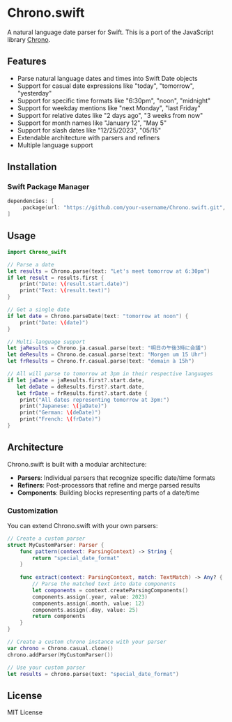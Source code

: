 # Chrono.swift

A natural language date parser for Swift. This is a port of the JavaScript library [Chrono](https://github.com/wanasit/chrono).

## Features

- Parse natural language dates and times into Swift Date objects
- Support for casual date expressions like "today", "tomorrow", "yesterday"
- Support for specific time formats like "6:30pm", "noon", "midnight"
- Support for weekday mentions like "next Monday", "last Friday"
- Support for relative dates like "2 days ago", "3 weeks from now"
- Support for month names like "January 12", "May 5"
- Support for slash dates like "12/25/2023", "05/15"
- Extendable architecture with parsers and refiners
- Multiple language support

## Installation

### Swift Package Manager

```swift
dependencies: [
    .package(url: "https://github.com/your-username/Chrono.swift.git", from: "1.0.0")
]
```

## Usage

```swift
import Chrono_swift

// Parse a date
let results = Chrono.parse(text: "Let's meet tomorrow at 6:30pm")
if let result = results.first {
    print("Date: \(result.start.date)")
    print("Text: \(result.text)")
}

// Get a single date
if let date = Chrono.parseDate(text: "tomorrow at noon") {
    print("Date: \(date)")
}

// Multi-language support
let jaResults = Chrono.ja.casual.parse(text: "明日の午後3時に会議")
let deResults = Chrono.de.casual.parse(text: "Morgen um 15 Uhr")
let frResults = Chrono.fr.casual.parse(text: "demain à 15h")

// All will parse to tomorrow at 3pm in their respective languages
if let jaDate = jaResults.first?.start.date,
   let deDate = deResults.first?.start.date,
   let frDate = frResults.first?.start.date {
    print("All dates representing tomorrow at 3pm:")
    print("Japanese: \(jaDate)")
    print("German: \(deDate)")
    print("French: \(frDate)")
}
```

## Architecture

Chrono.swift is built with a modular architecture:

- **Parsers**: Individual parsers that recognize specific date/time formats
- **Refiners**: Post-processors that refine and merge parsed results
- **Components**: Building blocks representing parts of a date/time

### Customization

You can extend Chrono.swift with your own parsers:

```swift
// Create a custom parser
struct MyCustomParser: Parser {
    func pattern(context: ParsingContext) -> String {
        return "special_date_format"
    }
    
    func extract(context: ParsingContext, match: TextMatch) -> Any? {
        // Parse the matched text into date components
        let components = context.createParsingComponents()
        components.assign(.year, value: 2023)
        components.assign(.month, value: 12)
        components.assign(.day, value: 25)
        return components
    }
}

// Create a custom chrono instance with your parser
var chrono = Chrono.casual.clone()
chrono.addParser(MyCustomParser())

// Use your custom parser
let results = chrono.parse(text: "special_date_format")
```

## License

MIT License
